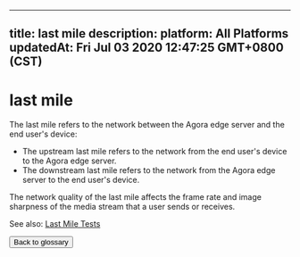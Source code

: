 
---
title: last mile
description: 
platform: All Platforms
updatedAt: Fri Jul 03 2020 12:47:25 GMT+0800 (CST)
---
# last mile
The last mile refers to the network between the Agora edge server and the end user's device:
- The upstream last mile refers to the network from the end user's device to the Agora edge server.
- The downstream last mile refers to the network from the Agora edge server to the end user's device. 

The network quality of the last mile affects the frame rate and image sharpness of the media stream that a user sends or receives.

<div class="alert info">See also: <a href="https://docs.agora.io/en/Interactive%20Broadcast/lastmile_quality_android?platform=Android">Last Mile Tests</a></div>

<a href="../../en/Agora%20Platform/terms.md"><button>Back to glossary</button></a>
